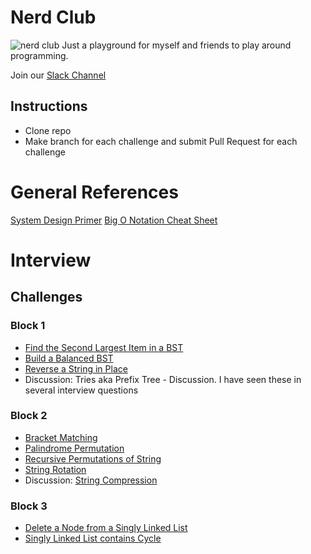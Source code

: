 # Nerd Club 
![nerd club](./nerd_club.jpg)
Just a playground for myself and friends to play around programming.

Join our [Slack Channel](http://seattlenerdclub.slack.com)

## Instructions
* Clone repo
* Make branch for each challenge and submit Pull Request for each challenge

# General References
[System Design Primer](https://github.com/donnemartin/system-design-primer)
[Big O Notation Cheat Sheet](http://bigocheatsheet.com/)

# Interview 


## Challenges
### Block 1
* [Find the Second Largest Item in a BST](second-largest-item-in-bst.md)
* [Build a Balanced BST](build_balanced_bst.md)
* [Reverse a String in Place](reverse-string-in-place.md)
* Discussion: Tries aka Prefix Tree - Discussion.  I have seen these in several interview questions

### Block 2
* [Bracket Matching](bracket-matching.md)
* [Palindrome Permutation](palindrome-permutation.md)
* [Recursive Permutations of String](recursive-string-permutations.md)
* [String Rotation](string-rotation.md)
* Discussion: [String Compression](string-compression.md)

### Block 3
* [Delete a Node from a Singly Linked List](delete-node.md)
* [Singly Linked List contains Cycle](linked-list-cycle.md)
